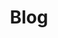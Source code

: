 ---
layout: home
title: Blog
limit: 10
show_excerpts: true
entries_layout: list
permalink: /blog/
---